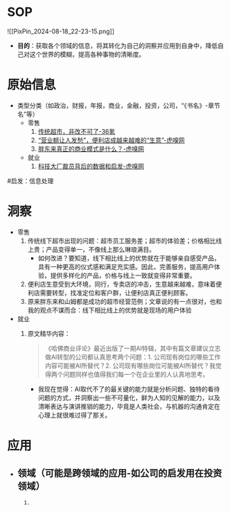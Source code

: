 # SOP

![[PixPin_2024-08-18_22-23-15.png]]

- **目的**：获取各个领域的信息，将其转化为自己的洞察并应用到自身中，降低自己对这个世界的模糊，提高各种事物的清晰度。

# 原始信息

- 类型分类（如政治，财报，年报，商业，金融，投资，公司，“《书名》-章节名”等）
	- 零售
		1. [传统超市，非改不可了-36氪](https://www.36kr.com/p/2997746131660420)
		2. [“营业额让人发愁”，便利店成越来越难的“生意”-虎嗅网](https://www.huxiu.com/article/3615914.html)
		3. [胖东来真正的商业模式是什么？-虎嗅网](https://www.huxiu.com/article/3624821.html)
	- 就业
		1. [科技大厂裁员背后的数据和启发-虎嗅网](https://www.huxiu.com/article/3627002.html)

#启发：信息处理
# 洞察

- 零售
	1. 传统线下超市出现的问题：超市员工服务差；超市的体验差；价格相比线上贵；产品变得单一，不像线上那么琳琅满目。
		- 如何改进？要知道，线下相比线上的优势就在于能够亲自感受产品，具有一种更高的仪式感和满足充实感。因此，完善服务，提高用户体验，提供多样化的产品，价格与线上一致就变得非常重要。
	2. 便利店生意受到大环境，同行，专卖店的冲击，生意越来越难，意味着便利店需要转型，找准定位和客户群，让便利店真正便利顾客。
	3. 原来胖东来和山姆都是成功的超市经营范例；文章说的有一点很对，也和我的观点不谋而合：线下相比线上的优势就是现场的用户体验
- 就业
	1. 原文精华内容：
		>《哈佛商业评论》最近出版了一期AI特辑，其中有篇文章建议立志做AI转型的公司都认真思考两个问题：1. 公司现有岗位的哪些工作内容可能被AI所替代？2. 公司现有哪些岗位可能被AI所替代？我觉得两个问题同样也值得我们每一个在企业里的人认真地思考。

		- 我现在觉得：AI取代不了的最关键的能力就是分析问题、独特的看待问题的方式，并洞察出一些不可量化，鲜为人知的见解的能力，以及清晰表达与演讲推销的能力，毕竟是人类社会，与机器的沟通肯定在心理上就很难过得了那关。

  



# 应用

- 领域（可能是跨领域的应用-如公司的启发用在投资领域）
	- 
		1. 


